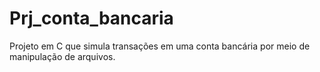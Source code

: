 # Prj_conta_bancaria
Projeto em C que simula transações em uma conta bancária por meio de manipulação de arquivos. 
